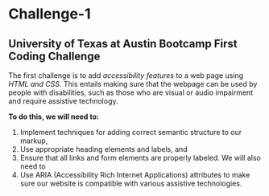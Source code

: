 # Challenge-1
## University of Texas at Austin Bootcamp First Coding Challenge

The first challenge is to add *accessibility features* to a web page using *HTML and CSS.* This entails making sure that the webpage can be used by people with disabilities, such as those who are visual or audio impairment and require assistive technology. 

**To do this, we will need to:**

1. Implement techniques for adding correct semantic structure to our markup,
2. Use appropriate heading elements and labels, and
3. Ensure that all links and form elements are properly labeled. We will also need to
4. Use ARIA (Accessibility Rich Internet Applications) attributes to make sure our website is compatible with various assistive technologies. 

